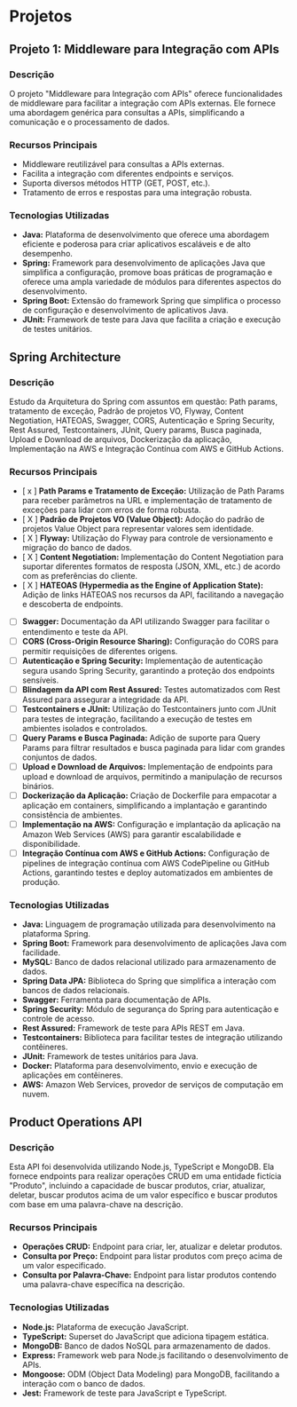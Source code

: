 # Projetos

## Projeto 1: Middleware para Integração com APIs

### Descrição
O projeto "Middleware para Integração com APIs" oferece funcionalidades de middleware para facilitar a integração com APIs externas. Ele fornece uma abordagem genérica para consultas a APIs, simplificando a comunicação e o processamento de dados.

### Recursos Principais
- Middleware reutilizável para consultas a APIs externas.
- Facilita a integração com diferentes endpoints e serviços.
- Suporta diversos métodos HTTP (GET, POST, etc.).
- Tratamento de erros e respostas para uma integração robusta.

### Tecnologias Utilizadas
- **Java:** Plataforma de desenvolvimento que oferece uma abordagem eficiente e poderosa para criar aplicativos escaláveis e de alto desempenho.
- **Spring:** Framework para desenvolvimento de aplicações Java que simplifica a configuração, promove boas práticas de programação e oferece uma ampla variedade de módulos para diferentes aspectos do desenvolvimento.
- **Spring Boot:** Extensão do framework Spring que simplifica o processo de configuração e desenvolvimento de aplicativos Java.
- **JUnit:** Framework de teste para Java que facilita a criação e execução de testes unitários.

## Spring Architecture

### Descrição
Estudo da Arquitetura do Spring com assuntos em questão: Path params, tratamento de exceção, Padrão de projetos VO, Flyway, Content Negotiation, HATEOAS, Swagger, CORS, Autenticação e Spring Security, Rest Assured, Testcontainers, JUnit, Query params, Busca paginada, Upload e Download de arquivos, Dockerização da aplicação, Implementação na AWS e Integração Contínua com AWS e GitHub Actions.

### Recursos Principais
- [ x ] **Path Params e Tratamento de Exceção:** Utilização de Path Params para receber parâmetros na URL e implementação de tratamento de exceções para lidar com erros de forma robusta.
- [ X ] **Padrão de Projetos VO (Value Object):** Adoção do padrão de projetos Value Object para representar valores sem identidade.
- [ X ] **Flyway:** Utilização do Flyway para controle de versionamento e migração do banco de dados.
- [ X ] **Content Negotiation:** Implementação do Content Negotiation para suportar diferentes formatos de resposta (JSON, XML, etc.) de acordo com as preferências do cliente.
- [ X ] **HATEOAS (Hypermedia as the Engine of Application State):** Adição de links HATEOAS nos recursos da API, facilitando a navegação e descoberta de endpoints.
- [  ] **Swagger:** Documentação da API utilizando Swagger para facilitar o entendimento e teste da API.
- [  ] **CORS (Cross-Origin Resource Sharing):** Configuração do CORS para permitir requisições de diferentes origens.
- [  ] **Autenticação e Spring Security:** Implementação de autenticação segura usando Spring Security, garantindo a proteção dos endpoints sensíveis.
- [  ] **Blindagem da API com Rest Assured:** Testes automatizados com Rest Assured para assegurar a integridade da API.
- [  ] **Testcontainers e JUnit:** Utilização do Testcontainers junto com JUnit para testes de integração, facilitando a execução de testes em ambientes isolados e controlados.
- [  ] **Query Params e Busca Paginada:** Adição de suporte para Query Params para filtrar resultados e busca paginada para lidar com grandes conjuntos de dados.
- [  ] **Upload e Download de Arquivos:** Implementação de endpoints para upload e download de arquivos, permitindo a manipulação de recursos binários.
- [  ] **Dockerização da Aplicação:** Criação de Dockerfile para empacotar a aplicação em containers, simplificando a implantação e garantindo consistência de ambientes.
- [  ] **Implementação na AWS:** Configuração e implantação da aplicação na Amazon Web Services (AWS) para garantir escalabilidade e disponibilidade.
- [  ] **Integração Contínua com AWS e GitHub Actions:** Configuração de pipelines de integração contínua com AWS CodePipeline ou GitHub Actions, garantindo testes e deploy automatizados em ambientes de produção.

### Tecnologias Utilizadas
- **Java:** Linguagem de programação utilizada para desenvolvimento na plataforma Spring.
- **Spring Boot:** Framework para desenvolvimento de aplicações Java com facilidade.
- **MySQL:** Banco de dados relacional utilizado para armazenamento de dados.
- **Spring Data JPA:** Biblioteca do Spring que simplifica a interação com bancos de dados relacionais.
- **Swagger:** Ferramenta para documentação de APIs.
- **Spring Security:** Módulo de segurança do Spring para autenticação e controle de acesso.
- **Rest Assured:** Framework de teste para APIs REST em Java.
- **Testcontainers:** Biblioteca para facilitar testes de integração utilizando contêineres.
- **JUnit:** Framework de testes unitários para Java.
- **Docker:** Plataforma para desenvolvimento, envio e execução de aplicações em contêineres.
- **AWS:** Amazon Web Services, provedor de serviços de computação em nuvem.


## Product Operations API

### Descrição
Esta API foi desenvolvida utilizando Node.js, TypeScript e MongoDB. Ela fornece endpoints para realizar operações CRUD em uma entidade fictícia "Produto", incluindo a capacidade de buscar produtos, criar, atualizar, deletar, buscar produtos acima de um valor específico e buscar produtos com base em uma palavra-chave na descrição.

### Recursos Principais
- **Operações CRUD:** Endpoint para criar, ler, atualizar e deletar produtos.
- **Consulta por Preço:** Endpoint para listar produtos com preço acima de um valor especificado.
- **Consulta por Palavra-Chave:** Endpoint para listar produtos contendo uma palavra-chave específica na descrição.

### Tecnologias Utilizadas
- **Node.js:** Plataforma de execução JavaScript.
- **TypeScript:** Superset do JavaScript que adiciona tipagem estática.
- **MongoDB:** Banco de dados NoSQL para armazenamento de dados.
- **Express:** Framework web para Node.js facilitando o desenvolvimento de APIs.
- **Mongoose:** ODM (Object Data Modeling) para MongoDB, facilitando a interação com o banco de dados.
- **Jest:** Framework de teste para JavaScript e TypeScript.



